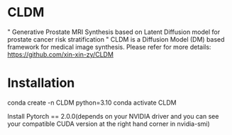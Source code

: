 # CLDM 
" Generative Prostate MRI Synthesis based on Latent Diffusion model for prostate cancer risk stratification " CLDM is a Diffusion Model (DM) based framework for medical image synthesis. Please refer for more details: https://github.com/xin-xin-zy/CLDM


# Installation
  conda create -n CLDM python=3.10
  conda activate CLDM

Install Pytorch == 2.0.0(depends on your NVIDIA driver and you can see your compatible CUDA version at the right hand corner in nvidia-smi)
